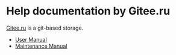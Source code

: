 # Help documentation by Gitee.ru

[Gitee.ru](Gitee.ru) is a git-based storage.

- [User Manual](https://github.com/3LogicGroup/gitee_ru_help/blob/master/User%20Manual/README.md)
- [Maintenance Manual](https://github.com/3LogicGroup/gitee_ru_help/blob/master/Maintenance%20Manual/README-zh.md)
